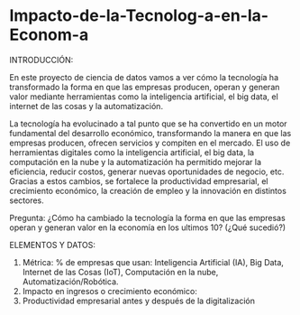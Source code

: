 # Impacto-de-la-Tecnolog-a-en-la-Econom-a

INTRODUCCIÓN:

En este proyecto de ciencia de datos vamos a ver cómo la tecnología ha transformado la forma en que las empresas producen, operan y generan valor mediante herramientas como la inteligencia artificial, el big data, el internet de las cosas y la automatización. 

La tecnología ha evolucinado a tal punto que se ha convertido en un motor fundamental del desarrollo económico, transformando la manera en que las empresas producen, ofrecen servicios y compiten en el mercado. El uso de herramientas digitales como la inteligencia artificial, el big data, la computación en la nube y la automatización ha permitido mejorar la eficiencia, reducir costos, generar nuevas oportunidades de negocio, etc. Gracias a estos cambios, se fortalece la productividad empresarial, el crecimiento económico, la creación de empleo y la innovación en distintos sectores.

Pregunta: ¿Cómo ha cambiado la tecnología la forma en que las empresas operan y generan valor en la economía en los ultimos 10? (¿Qué sucedió?)

ELEMENTOS Y DATOS:

1. Métrica: % de empresas que usan: Inteligencia Artificial (IA), Big Data, Internet de las Cosas (IoT), Computación en la nube, Automatización/Robótica.
2. Impacto en ingresos o crecimiento económico:
3. Productividad empresarial antes y después de la digitalización
